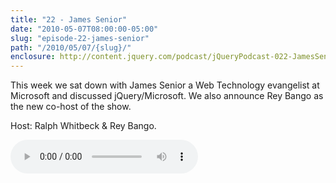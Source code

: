 ```yaml
---
title: "22 - James Senior"
date: "2010-05-07T08:00:00-05:00"
slug: "episode-22-james-senior"
path: "/2010/05/07/{slug}/"
enclosure: http://content.jquery.com/podcast/jQueryPodcast-022-JamesSenior.mp3
---
```

This week we sat down with James Senior a Web Technology evangelist at Microsoft and discussed jQuery/Microsoft.  We also announce Rey Bango as the new co-host of the show.

Host: Ralph Whitbeck &amp; Rey Bango.

<audio src="http://content.jquery.com/podcast/jQueryPodcast-022-JamesSenior.mp3" controls=""></audio>
